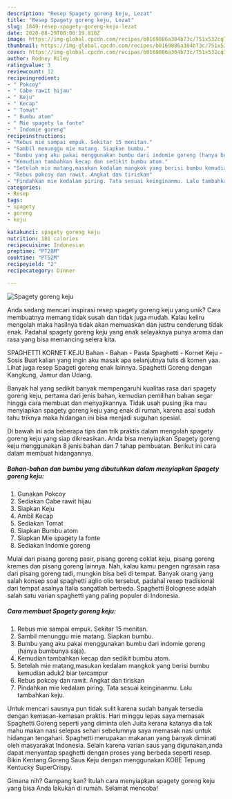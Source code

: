 ```yaml
---
description: "Resep Spagety goreng keju, Lezat"
title: "Resep Spagety goreng keju, Lezat"
slug: 1849-resep-spagety-goreng-keju-lezat
date: 2020-08-29T00:00:19.810Z
image: https://img-global.cpcdn.com/recipes/b0169086a304b73c/751x532cq70/spagety-goreng-keju-foto-resep-utama.jpg
thumbnail: https://img-global.cpcdn.com/recipes/b0169086a304b73c/751x532cq70/spagety-goreng-keju-foto-resep-utama.jpg
cover: https://img-global.cpcdn.com/recipes/b0169086a304b73c/751x532cq70/spagety-goreng-keju-foto-resep-utama.jpg
author: Rodney Riley
ratingvalue: 3
reviewcount: 12
recipeingredient:
- " Pokcoy"
- " Cabe rawit hijau"
- " Keju"
- " Kecap"
- " Tomat"
- " Bumbu atom"
- " Mie spagety la fonte"
- " Indomie goreng"
recipeinstructions:
- "Rebus mie sampai empuk. Sekitar 15 menitan."
- "Sambil menunggu mie matang. Siapkan bumbu."
- "Bumbu yang aku pakai menggunakan bumbu dari indomie goreng (hanya bumbunya saja)."
- "Kemudian tambahkan kecap dan sedikit bumbu atom."
- "Setelah mie matang,masukan kedalam mangkok yang berisi bumbu kemudian aduk2 biar tercampur"
- "Rebus pokcoy dan rawit. Angkat dan tiriskan"
- "Pindahkan mie kedalam piring. Tata sesuai keinginanmu. Lalu tambahkan keju."
categories:
- Resep
tags:
- spagety
- goreng
- keju

katakunci: spagety goreng keju 
nutrition: 181 calories
recipecuisine: Indonesian
preptime: "PT28M"
cooktime: "PT52M"
recipeyield: "2"
recipecategory: Dinner

---
```



![Spagety goreng keju](https://img-global.cpcdn.com/recipes/b0169086a304b73c/751x532cq70/spagety-goreng-keju-foto-resep-utama.jpg)

Anda sedang mencari inspirasi resep spagety goreng keju yang unik? Cara membuatnya memang tidak susah dan tidak juga mudah. Kalau keliru mengolah maka hasilnya tidak akan memuaskan dan justru cenderung tidak enak. Padahal spagety goreng keju yang enak selayaknya punya aroma dan rasa yang bisa memancing selera kita.

SPAGHETTI KORNET KEJU Bahan - Bahan - Pasta Spaghetti - Kornet Keju - Sosis Buat kalian yang ingin aku masak apa selanjutnya tulis di komen yaa. Lihat juga resep Spageti goreng enak lainnya. Spaghetti Goreng dengan Kangkung, Jamur dan Udang.

Banyak hal yang sedikit banyak mempengaruhi kualitas rasa dari spagety goreng keju, pertama dari jenis bahan, kemudian pemilihan bahan segar hingga cara membuat dan menyajikannya. Tidak usah pusing jika mau menyiapkan spagety goreng keju yang enak di rumah, karena asal sudah tahu triknya maka hidangan ini bisa menjadi suguhan spesial.


Di bawah ini ada beberapa tips dan trik praktis dalam mengolah spagety goreng keju yang siap dikreasikan. Anda bisa menyiapkan Spagety goreng keju menggunakan 8 jenis bahan dan 7 tahap pembuatan. Berikut ini cara dalam membuat hidangannya.

<!--inarticleads1-->

##### Bahan-bahan dan bumbu yang dibutuhkan dalam menyiapkan Spagety goreng keju:

1. Gunakan  Pokcoy
1. Sediakan  Cabe rawit hijau
1. Siapkan  Keju
1. Ambil  Kecap
1. Sediakan  Tomat
1. Siapkan  Bumbu atom
1. Siapkan  Mie spagety la fonte
1. Sediakan  Indomie goreng


Mulai dari pisang goreng pasir, pisang goreng coklat keju, pisang goreng kremes dan pisang goreng lainnya. Nah, kalau kamu pengen ngrasain rasa dari pisang goreng tadi, mungkin bisa beli di tempat. Banyak orang yang salah konsep soal spaghetti aglio olio tersebut, padahal resep tradisional dari tempat asalnya Italia sangatlah berbeda. Spaghetti Bolognese adalah salah satu varian spaghetti yang paling populer di Indonesia. 

<!--inarticleads2-->

##### Cara membuat Spagety goreng keju:

1. Rebus mie sampai empuk. Sekitar 15 menitan.
1. Sambil menunggu mie matang. Siapkan bumbu.
1. Bumbu yang aku pakai menggunakan bumbu dari indomie goreng (hanya bumbunya saja).
1. Kemudian tambahkan kecap dan sedikit bumbu atom.
1. Setelah mie matang,masukan kedalam mangkok yang berisi bumbu kemudian aduk2 biar tercampur
1. Rebus pokcoy dan rawit. Angkat dan tiriskan
1. Pindahkan mie kedalam piring. Tata sesuai keinginanmu. Lalu tambahkan keju.


Untuk mencari sausnya pun tidak sulit karena sudah banyak tersedia dengan kemasan-kemasan praktis. Hari minggu lepas saya memasak Spaghetti Goreng seperti yang diminta oleh Juita kerana katanya dia tak mahu makan nasi selepas sehari sebelumnya saya memasak nasi untuk hidangan tengahari. Spaghetti merupakan makanan yang banyak diminati oleh masyarakat Indonesia. Selain karena varian saus yang digunakan,anda dapat menyantap spaghetti dengan proses yang berbeda seperti resep. Bikin Kentang Goreng Saus Keju dengan menggunakan KOBE Tepung Kentucky SuperCrispy. 

Gimana nih? Gampang kan? Itulah cara menyiapkan spagety goreng keju yang bisa Anda lakukan di rumah. Selamat mencoba!
